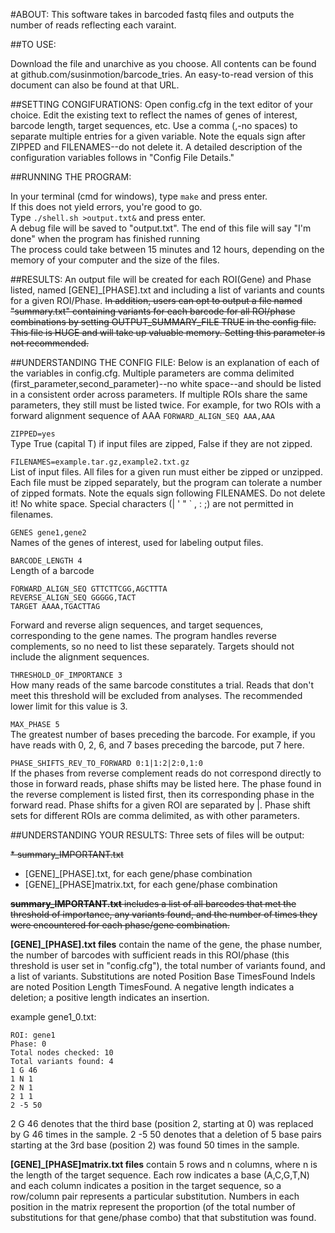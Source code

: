 #ABOUT:
This software takes in barcoded fastq files and outputs the number of reads reflecting each varaint.

##TO USE:

Download the file and unarchive as you choose. All contents can be found at github.com/susinmotion/barcode_tries. An easy-to-read version of this document can also be found at that URL.

##SETTING CONGIFURATIONS:
Open config.cfg in the text editor of your choice. Edit the existing text to reflect the names of genes of interest, barcode length, target sequences, etc. Use a comma (,-no spaces) to separate multiple entries for a given variable. Note the equals sign after ZIPPED and FILENAMES--do not delete it.
A detailed description of the configuration variables follows in "Config File Details."

##RUNNING THE PROGRAM:

In your terminal (cmd for windows), type `make` and press enter.<br>
If this does not yield errors, you're good to go.<br>
Type `./shell.sh >output.txt&` and press enter. <br>
A debug file will be saved to "output.txt". The end of this file will say "I'm done" when the program has finished running<br>
The process could take between 15 minutes and 12 hours, depending on the memory of your computer and the size of the files.

##RESULTS:
An output file will be created for each ROI(Gene) and Phase listed, named [GENE]_[PHASE].txt and including a list of variants and counts for a given ROI/Phase.
~~In addition, users can opt to output a file named "summary.txt" containing variants for each barcode for all ROI/phase combinations by setting OUTPUT_SUMMARY_FILE TRUE in the config file. This file is HUGE and will take up valuable memory. Setting this parameter is not recommended.~~

##UNDERSTANDING THE CONFIG FILE:
Below is an explanation of each of the variables in config.cfg. Multiple parameters are comma delimited (first_parameter,second_parameter)--no white space--and should be listed in a consistent order across parameters. If multiple ROIs share the same parameters, they still must be listed twice. For example, for two ROIs with a forward alignment sequence of AAA `FORWARD_ALIGN_SEQ AAA,AAA`<br>

`ZIPPED=yes`<br>
Type True (capital T) if input files are zipped, False if they are not zipped.


`FILENAMES=example.tar.gz,example2.txt.gz`<br>
List of input files. All files for a given run must either be zipped or unzipped. Each file must be zipped separately, but the program can tolerate a number of zipped formats. Note the equals sign following FILENAMES. Do not delete it! No white space. Special characters (| ' " ` , : ;) are not permitted in filenames.

`GENES gene1,gene2`<br>
Names of the genes of interest, used for labeling output files. 

`BARCODE_LENGTH 4`<br>
Length of a barcode

`FORWARD_ALIGN_SEQ GTTCTTCGG,AGCTTTA`<br>
`REVERSE_ALIGN_SEQ GGGGG,TACT`<br>
`TARGET AAAA,TGACTTAG`<br>

Forward and reverse align sequences, and target sequences, corresponding to the gene names. The program handles reverse complements, so no need to list these separately. Targets should not include the alignment sequences. 

`THRESHOLD_OF_IMPORTANCE 3`<br>
How many reads of the same barcode constitutes a trial. Reads that don't meet this threshold will be excluded from analyses. The recommended lower limit for this value is 3.


`MAX_PHASE 5`<br>
The greatest number of bases preceding the barcode. For example, if you have reads with 0, 2, 6, and 7 bases preceding the barcode, put 7 here.

`PHASE_SHIFTS_REV_TO_FORWARD 0:1|1:2|2:0,1:0` <br>
If the phases from reverse complement reads do not correspond directly to those in forward reads, phase shifts may be listed here. The phase found in the reverse complement is listed first, then its corresponding phase in the forward read. Phase shifts for a given ROI are separated by |. Phase shift sets for different ROIs are comma delimited, as with other parameters.

##UNDERSTANDING YOUR RESULTS:
Three sets of files will be output:

~~* summary_IMPORTANT.txt~~
* [GENE]_[PHASE].txt, for each gene/phase combination
* [GENE]_[PHASE]matrix.txt, for each gene/phase combination

~~**summary_IMPORTANT.txt** includes a list of all barcodes that met the threshold of importance, any variants found, and the number of times they were encountered for each phase/gene combination.~~


**[GENE]_[PHASE].txt files** contain the name of the gene, the phase number, the number of barcodes with sufficient reads in this ROI/phase (this threshold is user set in "config.cfg"), the total number of variants found, and a list of variants.
Substitutions are noted Position Base TimesFound
Indels are noted Position Length TimesFound. A negative length indicates a deletion; a positive length indicates an insertion.

example gene1_0.txt:
```
ROI: gene1
Phase: 0
Total nodes checked: 10
Total variants found: 4
1 G 46
1 N 1
2 N 1
2 1 1
2 -5 50
```
2 G 46 denotes that the third base (position 2, starting at 0) was replaced by G 46 times in the sample.
2 -5 50 denotes that a deletion of 5 base pairs starting at the 3rd base (position 2) was found 50 times in the sample. 

**[GENE]_[PHASE]matrix.txt files** contain 5 rows and n columns, where n is the length of the target sequence. Each row indicates a base (A,C,G,T,N) and each column indicates a position in the target sequence, so a row/column pair represents a particular substitution. Numbers in each position in the matrix represent the proportion (of the total number of substitutions for that gene/phase combo) that that substitution was found.

